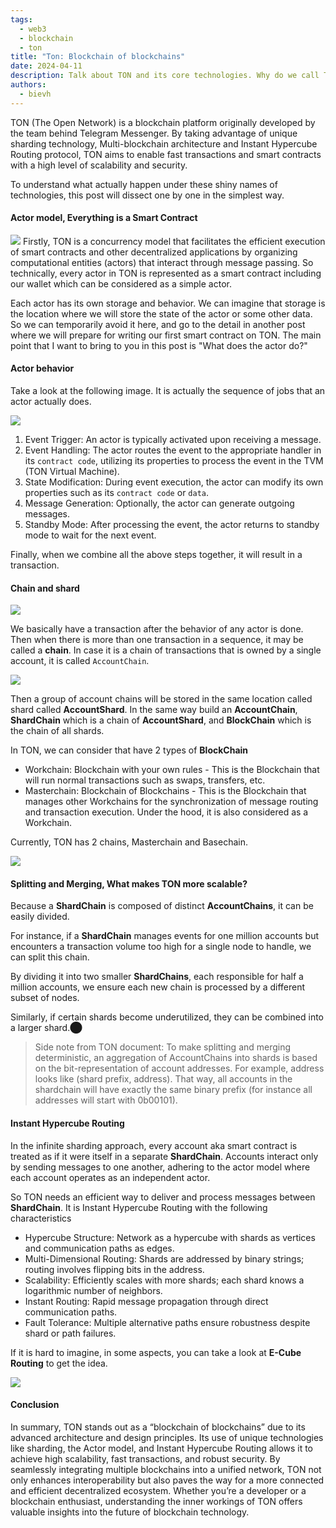 ```yaml
---
tags: 
  - web3
  - blockchain
  - ton
title: "Ton: Blockchain of blockchains"
date: 2024-04-11
description: Talk about TON and its core technologies. Why do we call TON the "Blockchain of blockchains"?
authors: 
  - bievh
---
```


TON (The Open Network) is a blockchain platform originally developed by the team behind Telegram Messenger. By taking advantage of unique sharding technology, Multi-blockchain architecture and Instant Hypercube Routing protocol, TON aims to enable fast transactions and smart contracts with a high level of scalability and security. 

To understand what actually happen under these shiny names of technologies, this post will dissect one by one in the simplest way.

#### Actor model, Everything is a Smart Contract
![](./assets/ton-actor-model.png)
Firstly, TON is a concurrency model that facilitates the efficient execution of smart contracts and other decentralized applications by organizing computational entities (actors) that interact through message passing. So technically, every actor in TON is represented as a smart contract including our wallet which can be considered as a simple actor.

Each actor has its own storage and behavior. We can imagine that storage is the location where we will store the state of the actor or some other data. So we can temporarily avoid it here, and go to the detail in another post where we will prepare for writing our first smart contract on TON. The main point that I want to bring to you in this post is "What does the actor do?"

#### Actor behavior
Take a look at the following image. It is actually the sequence of jobs that an actor actually does.

![](./assets/ton-actor-behavior.png)

1.	Event Trigger: An actor is typically activated upon receiving a message.
2.	Event Handling: The actor routes the event to the appropriate handler in its `contract code`, utilizing its properties to process the event in the TVM (TON Virtual Machine).
3.	State Modification: During event execution, the actor can modify its own properties such as its `contract code` or `data`.
4.	Message Generation: Optionally, the actor can generate outgoing messages.
5.	Standby Mode: After processing the event, the actor returns to standby mode to wait for the next event.

Finally, when we combine all the above steps together, it will result in a transaction.

#### Chain and shard
![](./assets/ton_chain_of_txs.png)

We basically have a transaction after the behavior of any actor is done. Then when there is more than one transaction in a sequence, it may be called a **chain**. In case it is a chain of transactions that is owned by a single account, it is called `AccountChain`.

![](./assets/ton_account_chain.png)

Then a group of account chains will be stored in the same location called shard called **AccountShard**. In the same way build an **AccountChain**, **ShardChain** which is a chain of **AccountShard**, and **BlockChain** which is the chain of all shards.

In TON, we can consider that have 2 types of **BlockChain**
- Workchain: Blockchain with your own rules - This is the Blockchain that will run normal transactions such as swaps, transfers, etc. 
- Masterchain: Blockchain of Blockchains - This is the Blockchain that manages other Workchains for the synchronization of message routing and transaction execution. Under the hood, it is also considered as a Workchain.

Currently, TON has 2 chains, Masterchain and Basechain.

![](./assets/ton_blockchain.png)

#### Splitting and Merging, What makes TON more scalable?
Because a **ShardChain** is composed of distinct **AccountChains**, it can be easily divided. 

For instance, if a **ShardChain** manages events for one million accounts but encounters a transaction volume too high for a single node to handle, we can split this chain. 

By dividing it into two smaller **ShardChains**, each responsible for half a million accounts, we ensure each new chain is processed by a different subset of nodes.

Similarly, if certain shards become underutilized, they can be combined into a larger shard.​⬤

> Side note from TON document: To make splitting and merging deterministic, an aggregation of AccountChains into shards is based on the bit-representation of account addresses. For example, address looks like (shard prefix, address). That way, all accounts in the shardchain will have exactly the same binary prefix (for instance all addresses will start with 0b00101).

#### Instant Hypercube Routing

In the infinite sharding approach, every account aka smart contract is treated as if it were itself in a separate **ShardChain**. Accounts interact only by sending messages to one another, adhering to the actor model where each account operates as an independent actor.

So TON needs an efficient way to deliver and process messages between **ShardChain**. It is Instant Hypercube Routing with the following characteristics

- Hypercube Structure: Network as a hypercube with shards as vertices and communication paths as edges.
- Multi-Dimensional Routing: Shards are addressed by binary strings; routing involves flipping bits in the address.
- Scalability: Efficiently scales with more shards; each shard knows a logarithmic number of neighbors.
- Instant Routing: Rapid message propagation through direct communication paths.
- Fault Tolerance: Multiple alternative paths ensure robustness despite shard or path failures.

If it is hard to imagine, in some aspects, you can take a look at **E-Cube Routing** to get the idea.

![](./assets/e_cute_routing.png)

#### Conclusion 
In summary, TON stands out as a “blockchain of blockchains” due to its advanced architecture and design principles. Its use of unique technologies like sharding, the Actor model, and Instant Hypercube Routing allows it to achieve high scalability, fast transactions, and robust security. By seamlessly integrating multiple blockchains into a unified network, TON not only enhances interoperability but also paves the way for a more connected and efficient decentralized ecosystem. Whether you’re a developer or a blockchain enthusiast, understanding the inner workings of TON offers valuable insights into the future of blockchain technology.
